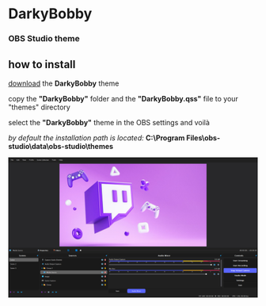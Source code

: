 # DarkyBobby
### OBS Studio theme 

## how to install

[download](https://github.com/weezyjs/DarkyBobby/archive/refs/heads/main.zip) the **DarkyBobby** theme

copy the **"DarkyBobby"** folder and the **"DarkyBobby.qss"** file to your "themes" directory

select the **"DarkyBobby"** theme in the OBS settings and voilà

*by default the installation path is located:* **C:\Program Files\obs-studio\data\obs-studio\themes**

![Screenshot](./screenshot.PNG)
